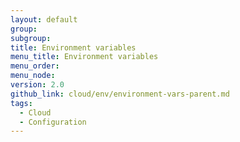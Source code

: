 ```yaml
---
layout: default
group:
subgroup:
title: Environment variables
menu_title: Environment variables
menu_order:
menu_node:
version: 2.0
github_link: cloud/env/environment-vars-parent.md
tags:
  - Cloud
  - Configuration
---
```

